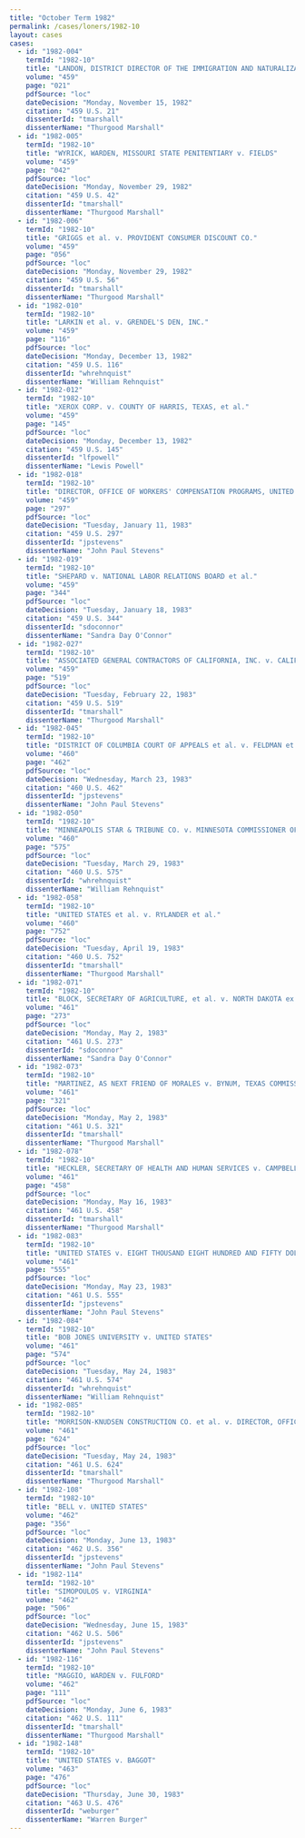 ```yaml
---
title: "October Term 1982"
permalink: /cases/loners/1982-10
layout: cases
cases:
  - id: "1982-004"
    termId: "1982-10"
    title: "LANDON, DISTRICT DIRECTOR OF THE IMMIGRATION AND NATURALIZATION SERVICE v. PLASENCIA"
    volume: "459"
    page: "021"
    pdfSource: "loc"
    dateDecision: "Monday, November 15, 1982"
    citation: "459 U.S. 21"
    dissenterId: "tmarshall"
    dissenterName: "Thurgood Marshall"
  - id: "1982-005"
    termId: "1982-10"
    title: "WYRICK, WARDEN, MISSOURI STATE PENITENTIARY v. FIELDS"
    volume: "459"
    page: "042"
    pdfSource: "loc"
    dateDecision: "Monday, November 29, 1982"
    citation: "459 U.S. 42"
    dissenterId: "tmarshall"
    dissenterName: "Thurgood Marshall"
  - id: "1982-006"
    termId: "1982-10"
    title: "GRIGGS et al. v. PROVIDENT CONSUMER DISCOUNT CO."
    volume: "459"
    page: "056"
    pdfSource: "loc"
    dateDecision: "Monday, November 29, 1982"
    citation: "459 U.S. 56"
    dissenterId: "tmarshall"
    dissenterName: "Thurgood Marshall"
  - id: "1982-010"
    termId: "1982-10"
    title: "LARKIN et al. v. GRENDEL'S DEN, INC."
    volume: "459"
    page: "116"
    pdfSource: "loc"
    dateDecision: "Monday, December 13, 1982"
    citation: "459 U.S. 116"
    dissenterId: "whrehnquist"
    dissenterName: "William Rehnquist"
  - id: "1982-012"
    termId: "1982-10"
    title: "XEROX CORP. v. COUNTY OF HARRIS, TEXAS, et al."
    volume: "459"
    page: "145"
    pdfSource: "loc"
    dateDecision: "Monday, December 13, 1982"
    citation: "459 U.S. 145"
    dissenterId: "lfpowell"
    dissenterName: "Lewis Powell"
  - id: "1982-018"
    termId: "1982-10"
    title: "DIRECTOR, OFFICE OF WORKERS' COMPENSATION PROGRAMS, UNITED STATES DEPARTMENT OF LABOR v. PERINI NORTH RIVER ASSOCIATES et al."
    volume: "459"
    page: "297"
    pdfSource: "loc"
    dateDecision: "Tuesday, January 11, 1983"
    citation: "459 U.S. 297"
    dissenterId: "jpstevens"
    dissenterName: "John Paul Stevens"
  - id: "1982-019"
    termId: "1982-10"
    title: "SHEPARD v. NATIONAL LABOR RELATIONS BOARD et al."
    volume: "459"
    page: "344"
    pdfSource: "loc"
    dateDecision: "Tuesday, January 18, 1983"
    citation: "459 U.S. 344"
    dissenterId: "sdoconnor"
    dissenterName: "Sandra Day O'Connor"
  - id: "1982-027"
    termId: "1982-10"
    title: "ASSOCIATED GENERAL CONTRACTORS OF CALIFORNIA, INC. v. CALIFORNIA STATE COUNCIL OF CARPENTERS et al."
    volume: "459"
    page: "519"
    pdfSource: "loc"
    dateDecision: "Tuesday, February 22, 1983"
    citation: "459 U.S. 519"
    dissenterId: "tmarshall"
    dissenterName: "Thurgood Marshall"
  - id: "1982-045"
    termId: "1982-10"
    title: "DISTRICT OF COLUMBIA COURT OF APPEALS et al. v. FELDMAN et al."
    volume: "460"
    page: "462"
    pdfSource: "loc"
    dateDecision: "Wednesday, March 23, 1983"
    citation: "460 U.S. 462"
    dissenterId: "jpstevens"
    dissenterName: "John Paul Stevens"
  - id: "1982-050"
    termId: "1982-10"
    title: "MINNEAPOLIS STAR & TRIBUNE CO. v. MINNESOTA COMMISSIONER OF REVENUE"
    volume: "460"
    page: "575"
    pdfSource: "loc"
    dateDecision: "Tuesday, March 29, 1983"
    citation: "460 U.S. 575"
    dissenterId: "whrehnquist"
    dissenterName: "William Rehnquist"
  - id: "1982-058"
    termId: "1982-10"
    title: "UNITED STATES et al. v. RYLANDER et al."
    volume: "460"
    page: "752"
    pdfSource: "loc"
    dateDecision: "Tuesday, April 19, 1983"
    citation: "460 U.S. 752"
    dissenterId: "tmarshall"
    dissenterName: "Thurgood Marshall"
  - id: "1982-071"
    termId: "1982-10"
    title: "BLOCK, SECRETARY OF AGRICULTURE, et al. v. NORTH DAKOTA ex rel. BOARD OF UNIVERSITY AND SCHOOL LANDS"
    volume: "461"
    page: "273"
    pdfSource: "loc"
    dateDecision: "Monday, May 2, 1983"
    citation: "461 U.S. 273"
    dissenterId: "sdoconnor"
    dissenterName: "Sandra Day O'Connor"
  - id: "1982-073"
    termId: "1982-10"
    title: "MARTINEZ, AS NEXT FRIEND OF MORALES v. BYNUM, TEXAS COMMISSIONER OF EDUCATION, et al."
    volume: "461"
    page: "321"
    pdfSource: "loc"
    dateDecision: "Monday, May 2, 1983"
    citation: "461 U.S. 321"
    dissenterId: "tmarshall"
    dissenterName: "Thurgood Marshall"
  - id: "1982-078"
    termId: "1982-10"
    title: "HECKLER, SECRETARY OF HEALTH AND HUMAN SERVICES v. CAMPBELL"
    volume: "461"
    page: "458"
    pdfSource: "loc"
    dateDecision: "Monday, May 16, 1983"
    citation: "461 U.S. 458"
    dissenterId: "tmarshall"
    dissenterName: "Thurgood Marshall"
  - id: "1982-083"
    termId: "1982-10"
    title: "UNITED STATES v. EIGHT THOUSAND EIGHT HUNDRED AND FIFTY DOLLARS ($ 8,850) IN UNITED STATES CURRENCY"
    volume: "461"
    page: "555"
    pdfSource: "loc"
    dateDecision: "Monday, May 23, 1983"
    citation: "461 U.S. 555"
    dissenterId: "jpstevens"
    dissenterName: "John Paul Stevens"
  - id: "1982-084"
    termId: "1982-10"
    title: "BOB JONES UNIVERSITY v. UNITED STATES"
    volume: "461"
    page: "574"
    pdfSource: "loc"
    dateDecision: "Tuesday, May 24, 1983"
    citation: "461 U.S. 574"
    dissenterId: "whrehnquist"
    dissenterName: "William Rehnquist"
  - id: "1982-085"
    termId: "1982-10"
    title: "MORRISON-KNUDSEN CONSTRUCTION CO. et al. v. DIRECTOR, OFFICE OF WORKERS' COMPENSATION PROGRAMS, UNITED STATES DEPARTMENT OF LABOR, et al."
    volume: "461"
    page: "624"
    pdfSource: "loc"
    dateDecision: "Tuesday, May 24, 1983"
    citation: "461 U.S. 624"
    dissenterId: "tmarshall"
    dissenterName: "Thurgood Marshall"
  - id: "1982-108"
    termId: "1982-10"
    title: "BELL v. UNITED STATES"
    volume: "462"
    page: "356"
    pdfSource: "loc"
    dateDecision: "Monday, June 13, 1983"
    citation: "462 U.S. 356"
    dissenterId: "jpstevens"
    dissenterName: "John Paul Stevens"
  - id: "1982-114"
    termId: "1982-10"
    title: "SIMOPOULOS v. VIRGINIA"
    volume: "462"
    page: "506"
    pdfSource: "loc"
    dateDecision: "Wednesday, June 15, 1983"
    citation: "462 U.S. 506"
    dissenterId: "jpstevens"
    dissenterName: "John Paul Stevens"
  - id: "1982-116"
    termId: "1982-10"
    title: "MAGGIO, WARDEN v. FULFORD"
    volume: "462"
    page: "111"
    pdfSource: "loc"
    dateDecision: "Monday, June 6, 1983"
    citation: "462 U.S. 111"
    dissenterId: "tmarshall"
    dissenterName: "Thurgood Marshall"
  - id: "1982-148"
    termId: "1982-10"
    title: "UNITED STATES v. BAGGOT"
    volume: "463"
    page: "476"
    pdfSource: "loc"
    dateDecision: "Thursday, June 30, 1983"
    citation: "463 U.S. 476"
    dissenterId: "weburger"
    dissenterName: "Warren Burger"
---
```

